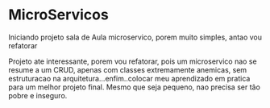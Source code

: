 # MicroServicos
Iniciando projeto sala de Aula microservico, porem muito simples, antao vou refatorar

Projeto ate interessante, porem vou refatorar, pois um microservico nao se resume a um CRUD, apenas com classes extremamente anemicas,
sem estruturacao na arquitetura...enfim..colocar meu aprendizado em pratica para um melhor projeto final. Mesmo que seja pequeno,
nao precisa ser tão pobre e inseguro.
